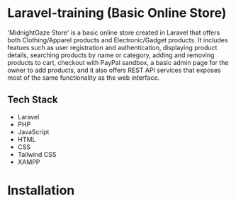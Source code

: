 # Laravel-training (Basic Online Store)
'MidnightGaze Store' is a basic online store created in Laravel that offers both Clothing/Apparel products and Electronic/Gadget products. It includes featues such as user registration and authentication, displaying product details, searching products by name or category, adding and removing products to cart, checkout with PayPal sandbox, a basic admin page for the owner to add products, and it also offers REST API services that exposes most of the same functionality as the web interface.

## Tech Stack

- Laravel
- PHP
- JavaScript
- HTML
- CSS
- Tailwind CSS
- XAMPP


# Installation
